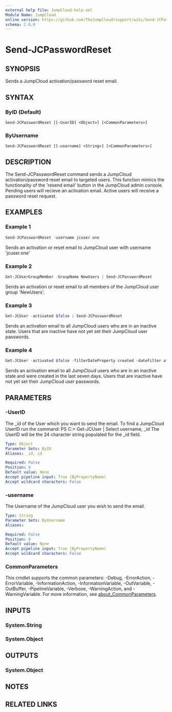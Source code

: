 ```yaml
---
external help file: JumpCloud-help.xml
Module Name: JumpCloud
online version: https://github.com/TheJumpCloud/support/wiki/Send-JCPasswordReset
schema: 2.0.0
---
```


# Send-JCPasswordReset

## SYNOPSIS
Sends a JumpCloud activation/password reset email.

## SYNTAX

### ByID (Default)
```
Send-JCPasswordReset [[-UserID] <Object>] [<CommonParameters>]
```

### ByUsername
```
Send-JCPasswordReset [[-username] <String>] [<CommonParameters>]
```

## DESCRIPTION
The Send-JCPasswordReset command sends a JumpCloud activation/password reset email to targeted users. This function mimics the functionality of the 'resend email' button in the JumpCloud admin console.
Pending users will recieve an activation email. Active users will receive a password reset request.

## EXAMPLES

### Example 1
```powershell
Send-JCPasswordReset -username jcuser.one
```

Sends an activation or reset email to JumpCloud user with username 'jcuser.one'

### Example 2
```powershell
Get-JCUserGroupMember -GroupName NewUsers | Send-JCPasswordReset
```

Sends an activation or reset email to all members of the JumpCloud user group 'NewUsers'.

### Example 3
```powershell
Get-JCUser -activated $false | Send-JCPasswordReset
```

Sends an activation email to all JumpCloud users who are in an inactive state. Users that are inactive have not yet set their JumpCloud user passwords.

### Example 4
```powershell
Get-JCUser -activated $false -filterDateProperty created -dateFilter after -date (Get-Date).AddDays(-7) -returnProperties username | Send-JCPasswordReset
```

Sends an activation email to all JumpCloud users who are in an inactive state and were created in the last seven days. Users that are inactive have not yet set their JumpCloud user passwords.

## PARAMETERS

### -UserID
The _id of the User which you want to send the email.
To find a JumpCloud UserID run the command:
PS C:\> Get-JCUser | Select username, _id
The UserID will be the 24 character string populated for the _id field.

```yaml
Type: Object
Parameter Sets: ByID
Aliases: _id, id

Required: False
Position: 0
Default value: None
Accept pipeline input: True (ByPropertyName)
Accept wildcard characters: False
```

### -username
The Username of the JumpCloud user you wish to send the email.

```yaml
Type: String
Parameter Sets: ByUsername
Aliases:

Required: False
Position: 0
Default value: None
Accept pipeline input: True (ByPropertyName)
Accept wildcard characters: False
```

### CommonParameters
This cmdlet supports the common parameters: -Debug, -ErrorAction, -ErrorVariable, -InformationAction, -InformationVariable, -OutVariable, -OutBuffer, -PipelineVariable, -Verbose, -WarningAction, and -WarningVariable. For more information, see [about_CommonParameters](http://go.microsoft.com/fwlink/?LinkID=113216).

## INPUTS

### System.String
### System.Object
## OUTPUTS

### System.Object
## NOTES

## RELATED LINKS
